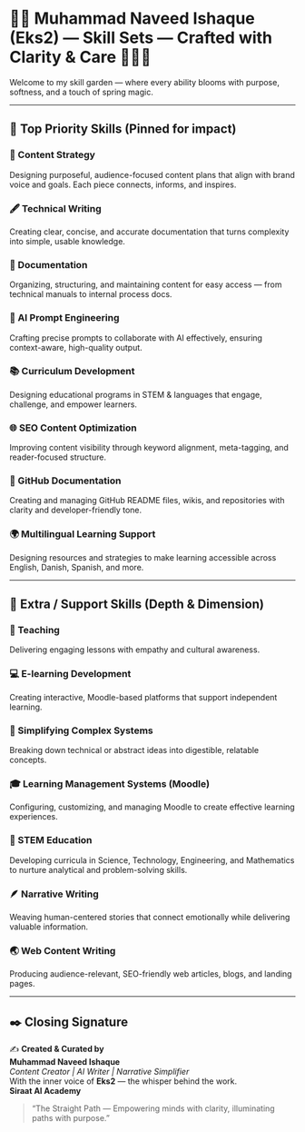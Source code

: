 # 🌸✨ Muhammad Naveed Ishaque (Eks2) — Skill Sets — Crafted with Clarity & Care 🌼🧚‍♀️

Welcome to my skill garden — where every ability blooms with purpose, softness, and a touch of spring magic.

---

## 📌 **Top Priority Skills** (Pinned for impact)

### 🌷 Content Strategy  
Designing purposeful, audience-focused content plans that align with brand voice and goals. Each piece connects, informs, and inspires.

### 🖋️ Technical Writing  
Creating clear, concise, and accurate documentation that turns complexity into simple, usable knowledge.

### 📄 Documentation  
Organizing, structuring, and maintaining content for easy access — from technical manuals to internal process docs.

### 🤖 AI Prompt Engineering  
Crafting precise prompts to collaborate with AI effectively, ensuring context-aware, high-quality output.

### 📚 Curriculum Development  
Designing educational programs in STEM & languages that engage, challenge, and empower learners.

### 🌐 SEO Content Optimization  
Improving content visibility through keyword alignment, meta-tagging, and reader-focused structure.

### 📝 GitHub Documentation  
Creating and managing GitHub README files, wikis, and repositories with clarity and developer-friendly tone.

### 🌍 Multilingual Learning Support  
Designing resources and strategies to make learning accessible across English, Danish, Spanish, and more.

---

## 🌟 **Extra / Support Skills** (Depth & Dimension)

### 🍎 Teaching  
Delivering engaging lessons with empathy and cultural awareness.

### 💻 E-learning Development  
Creating interactive, Moodle-based platforms that support independent learning.

### 🧠 Simplifying Complex Systems  
Breaking down technical or abstract ideas into digestible, relatable concepts.

### 🎓 Learning Management Systems (Moodle)  
Configuring, customizing, and managing Moodle to create effective learning experiences.

### 🔬 STEM Education  
Developing curricula in Science, Technology, Engineering, and Mathematics to nurture analytical and problem-solving skills.

### 🪶 Narrative Writing  
Weaving human-centered stories that connect emotionally while delivering valuable information.

### 🌏 Web Content Writing  
Producing audience-relevant, SEO-friendly web articles, blogs, and landing pages.

---

## ✒️ Closing Signature

✍️ **Created & Curated by**  
**Muhammad Naveed Ishaque**  
_Content Creator | AI Writer | Narrative Simplifier_  
With the inner voice of **Eks2** — the whisper behind the work.  
**Siraat AI Academy**  
> “The Straight Path — Empowering minds with clarity, illuminating paths with purpose.”

